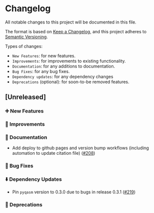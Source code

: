 # Changelog

All notable changes to this project will be documented in this file.

The format is based on [Keep a Changelog](https://keepachangelog.com/en/1.1.0/), and this project adheres to [Semantic Versioning](https://semver.org/spec/v2.0.0.html).

Types of changes:
- `New Features`: for new features.
- `Improvements`: for improvements to existing functionality.
- `Documentation`: for any additions to documentation.
- `Bug Fixes`: for any bug fixes.
- `Dependency updates`: for any dependency changes
- `Deprecations` (optional): for soon-to-be removed features.

## [Unreleased]

### ➕  New Features 

### 🌟  Improvements

### 📜  Documentation
- Add deploy to github pages and version bump workflows (including automation to update citation file) ([#208](https://github.com/qBraid/qbraid-qir/pull/208))

### 🐛  Bug Fixes

### ⬇️  Dependency Updates
- Pin `pyqasm` version to 0.3.0 due to bugs in release 0.3.1 ([#219](https://github.com/qBraid/qbraid-qir/pull/219))

### 👋  Deprecations
